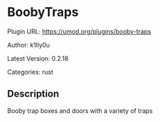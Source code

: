 # BoobyTraps

Plugin URL: https://umod.org/plugins/booby-traps

Author: k1lly0u

Latest Version: 0.2.18

Categories: rust

## Description

Booby trap boxes and doors with a variety of traps
